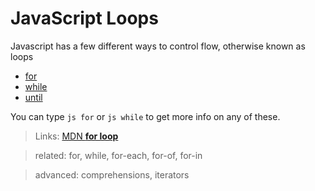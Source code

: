 # JavaScript Loops

Javascript has a few different ways to control flow, otherwise known as loops

- [for](js-for)
- [while](js-while)
- [until](js-until)

You can type `js for` or `js while` to get more info on any of these.

> Links: [MDN **for loop**](https://developer.mozilla.org/en-US/docs/Web/JavaScript/Reference/Statements/for)

> related: for, while, for-each, for-of, for-in

> advanced: comprehensions, iterators

